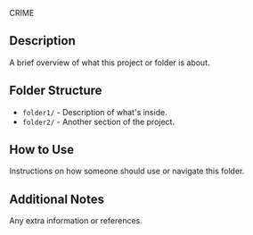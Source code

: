 CRIME

## Description
A brief overview of what this project or folder is about.

## Folder Structure
- `folder1/` - Description of what's inside.
- `folder2/` - Another section of the project.

## How to Use
Instructions on how someone should use or navigate this folder.

## Additional Notes
Any extra information or references.

